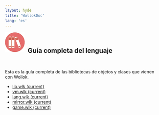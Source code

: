 ```yaml
---
layout: hyde
title: 'WollokDoc'
lang: 'es'
--- 
```


<div class="container">
<img src="/images/documentation/wollokDoc.png" height="64" width="64" align="left" style="padding: 0px;"/>
<br>
<h2>&nbsp;&nbsp;Guía completa del lenguaje</h2>
<br>
</div>

<div class="container">
<p>
	Esta es la guía completa de las bibliotecas de objetos y clases que vienen con Wollok.
</p>
</div>

<div class="container">
	<ul class="nav breadcrumb nav-tabs nav-justified" role="tablist">
		<li class="nav-item">
			<a id="lib" class="nav-link wollokNavLink" href="javascript:selectFile('lib')">lib.wlk <span class="sr-only">(current)</span></a>
		</li>
		 <li class="nav-item">
			<a id="vm" class="nav-link wollokNavLink" href="javascript:selectFile('vm')">vm.wlk <span class="sr-only">(current)</span></a>
		</li>
		 <li class="nav-item">
			<a id="lang" class="nav-link wollokNavLink" href="javascript:selectFile('lang')">lang.wlk <span class="sr-only">(current)</span></a>
		</li>
		 <li class="nav-item">
			<a id="mirror" class="nav-link wollokNavLink" href="javascript:selectFile('mirror')">mirror.wlk <span class="sr-only">(current)</span></a>
		</li>
		 <li class="nav-item">
			<a id="game" class="nav-link wollokNavLink" href="javascript:selectFile('game')">game.wlk <span class="sr-only">(current)</span></a>
		</li>
	</ul>
</div>

<div class="tab-content card container">
	<div id="content" style="padding-top: 1rem;"/>
</div>

<script>
selectFile("lang")
</script>
